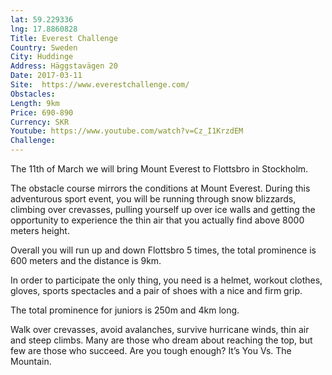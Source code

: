 ```yaml
---
lat: 59.229336
lng: 17.8860828
Title: Everest Challenge
Country: Sweden
City: Huddinge
Address: Häggstavägen 20
Date: 2017-03-11
Site:  https://www.everestchallenge.com/
Obstacles:
Length: 9km
Price: 690-890
Currency: SKR
Youtube: https://www.youtube.com/watch?v=Cz_I1KrzdEM
Challenge:
---
```


The 11th of March we will bring Mount Everest to Flottsbro in Stockholm.

The obstacle course mirrors the conditions at Mount Everest. During this adventurous sport event, you will be running through snow blizzards, climbing over crevasses, pulling yourself up over ice walls and getting the opportunity to experience the thin air that you actually find above 8000 meters height.

Overall you will run up and down Flottsbro 5 times, the total prominence is 600 meters and the distance is 9km.

In order to participate the only thing, you need is a helmet, workout clothes, gloves, sports spectacles and a pair of shoes with a nice and firm grip.

The total prominence for juniors is 250m and 4km long.

Walk over crevasses, avoid avalanches, survive hurricane winds, thin air and steep climbs. Many are those who dream about reaching the top, but few are those who succeed. Are you tough enough? It’s You Vs. The Mountain.